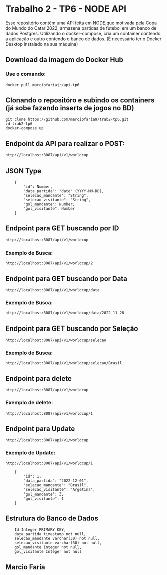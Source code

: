 # Trabalho 2 - TP6 - NODE API
Esse repositório contém uma API feita em NODE,que motivada pela Copa do Mundo do Catar 2022, armazena partidas de futebol em um banco de dados Postgres.
Utilizando o docker-compose, cria um container contendo a aplicação e outro contendo o banco de dados.
(É necessário ter o Docker Desktop instalado na sua máquina)

## Download da imagem do Docker Hub
### Use o comando:
```
docker pull marciofariajr/api-tp6
```

## Clonando o repositóro e subindo os containers (já sobe fazendo inserts de jogos no BD)
```
git clone https://github.com/marciofaria9/trab2-tp6.git
cd trab2-tp6
docker-compose up
```
## Endpoint da API para realizar o POST:
```
http://localhost:8087/api/v1/worldcup
```

## JSON Type
```
    {
        "id": Number,
        "data_partida": "date" (YYYY-MM-DD),
        "selecao_mandante": "String",
        "selecao_visitante": "String",
        "gol_mandante": Number,
        "gol_visitante": Number
    }
```  

## Endpoint para GET buscando por ID
``` 
http://localhost:8087/api/v1/worldcup
``` 
### Exemplo de Busca:
``` 
http://localhost:8087/api/v1/worldcup/2
``` 
## Endpoint para GET buscando por Data
``` 
http://localhost:8087/api/v1/worldcup/data
``` 
### Exemplo de Busca:
``` 
http://localhost:8087/api/v1/worldcup/data/2022-11-28
``` 

## Endpoint para GET buscando por Seleção
``` 
http://localhost:8087/api/v1/worldcup/selecao
``` 
### Exemplo de Busca:
``` 
http://localhost:8087/api/v1/worldcup/selecao/Brasil
``` 

## Endpoint para delete
``` 
http://localhost:8087/api/v1/worldcup
``` 
### Exemplo de delete:
``` 
http://localhost:8087/api/v1/worldcup/1
``` 

## Endpoint para Update

``` 
http://localhost:8087/api/v1/worldcup
``` 
### Exemplo de Update:
``` 
http://localhost:8087/api/v1/worldcup/1

    {
        "id": 1,
        "data_partida": "2022-12-01",
        "selecao_mandante": "Brasil",
        "selecao_visitante": "Argetina",
        "gol_mandante": 3,
        "gol_visitante": 1
    }

``` 

## Estrutura do Banco de Dados

``` 
    Id Integer PRIMARY KEY,
    data_partida timestamp not null,
    selecao_mandante varchar(30) not null,
    selecao_visitante varchar(30) not null,
    gol_mandante Integer not null,
    gol_visitante Integer not null
``` 

## Marcio Faria

    
